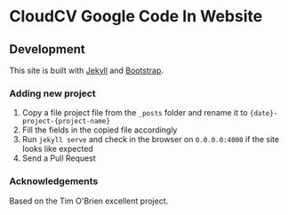 # CloudCV Google Code In Website

## Development
This site is built with [Jekyll](https://github.com/jekyll/jekyll) and [Bootstrap](https://github.com/twbs/bootstrap).

### Adding new project
1. Copy a file project file from the ``_posts`` folder and rename it to ``{date}-project-{project-name}``
2. Fill the fields in the copied file accordingly
3. Run ``jekyll serve`` and check in the browser on ``0.0.0.0:4000`` if the site looks like expected
4. Send a Pull Request

### Acknowledgements
Based on the Tim O'Brien excellent project.

